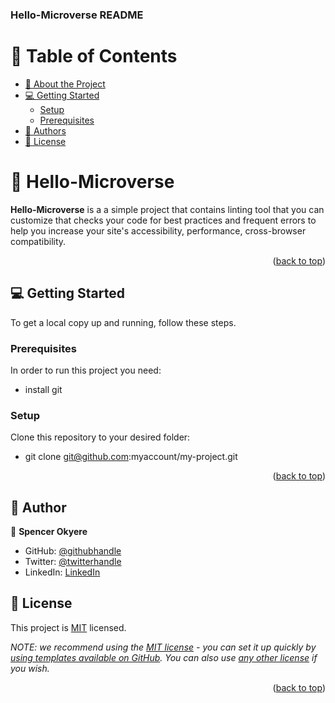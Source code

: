 <a name="readme-top"></a>

<h3><b>Hello-Microverse README</b></h3>

# 📗 Table of Contents

- [📖 About the Project](#about-project)
- [💻 Getting Started](#getting-started)
  - [Setup](#setup)
  - [Prerequisites](#prerequisites)
- [👥 Authors](#authors)
- [📝 License](#license)


# 📖 Hello-Microverse <a name="about-project"></a>

**Hello-Microverse** is a a simple project that contains linting tool that you can customize that checks your code for best practices and frequent errors to help you increase your site's accessibility, performance, cross-browser compatibility.


<p align="right">(<a href="#readme-top">back to top</a>)</p>


## 💻 Getting Started <a name="getting-started"></a>

To get a local copy up and running, follow these steps.

### Prerequisites

In order to run this project you need:

- install git

### Setup

Clone this repository to your desired folder:

- git clone git@github.com:myaccount/my-project.git

<p align="right">(<a href="#readme-top">back to top</a>)</p>

## 👥 Author <a name="authors"></a>

👤 **Spencer Okyere**

- GitHub: [@githubhandle](https://github.com/skabeo)
- Twitter: [@twitterhandle](https://twitter.com/black_okyere)
- LinkedIn: [LinkedIn](https://linkedin.com/in/okyere-spencer-9b602623b)

## 📝 License <a name="license"></a>

This project is [MIT](./LICENSE) licensed.

_NOTE: we recommend using the [MIT license](https://choosealicense.com/licenses/mit/) - you can set it up quickly by [using templates available on GitHub](https://docs.github.com/en/communities/setting-up-your-project-for-healthy-contributions/adding-a-license-to-a-repository). You can also use [any other license](https://choosealicense.com/licenses/) if you wish._

<p align="right">(<a href="#readme-top">back to top</a>)</p>
